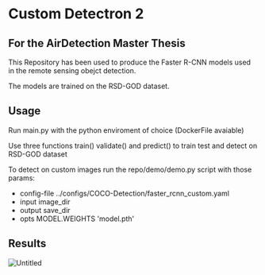 # Custom Detectron 2 
## For the AirDetection Master Thesis

This Repository has been used to produce the Faster R-CNN models used in the remote sensing obejct detection. 

The models are trained on the RSD-GOD dataset.

## Usage

Run main.py with the python enviroment of choice (DockerFile avaiable)

Use three functions train() validate() and predict() to train test and detect on RSD-GOD dataset 

To detect on custom images run the repo/demo/demo.py script with those params:
* config-file  ../configs/COCO-Detection/faster_rcnn_custom.yaml
* input image_dir
* output save_dir
* opts MODEL.WEIGHTS 'model.pth'


## Results

![Untitled](https://github.com/theATM/Detectron2/assets/48883111/76fa0c30-6fd9-44a4-a7ff-a9247f028e55)
